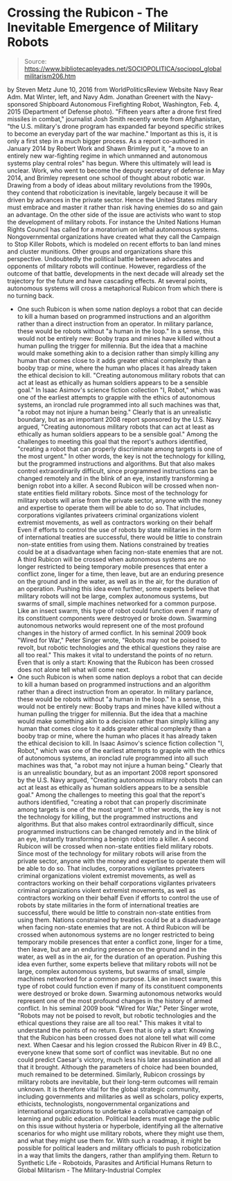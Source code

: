 # Crossing the Rubicon - The Inevitable Emergence of Military Robots

> Source: https://www.bibliotecapleyades.net/SOCIOPOLITICA/sociopol_globalmilitarism206.htm

by Steven Metz June 10, 2016
from WorldPoliticsReview Website
Navy Rear Adm. Mat Winter, left, and Navy Adm. Jonathan Greenert
with the Navy-sponsored Shipboard Autonomous Firefighting Robot,
Washington, Feb. 4, 2015
(Department of Defense photo).
"Fifteen years after a drone first fired missiles in combat," journalist Josh Smith recently wrote from Afghanistan, "the U.S. military's drone program has expanded far beyond specific strikes to become an everyday part of the war machine."
Important as this is, it is only a first step in a much bigger process.
As a report co-authored in January 2014 by Robert Work and Shawn Brimley put it,
"a move to an entirely new war-fighting regime in which unmanned and autonomous systems play central roles" has begun.
Where this ultimately will lead is unclear. Work, who went to become the deputy secretary of defense in May 2014, and Brimley represent one school of thought about robotic war. Drawing from a body of ideas about military revolutions from the 1990s, they contend that roboticization is inevitable, largely because it will be driven by advances in the private sector.
Hence the United States military must embrace and master it rather than risk having enemies do so and gain an advantage. On the other side of the issue are activists who want to stop the development of military robots. For instance the United Nations Human Rights Council has called for a moratorium on lethal autonomous systems.
Nongovernmental organizations have created what they call the Campaign to Stop Killer Robots, which is modeled on recent efforts to ban land mines and cluster munitions.
Other groups and organizations share this perspective. Undoubtedly the political battle between advocates and opponents of military robots will continue. However, regardless of the outcome of that battle, developments in the next decade will already set the trajectory for the future and have cascading effects.
At several points, autonomous systems will cross a metaphorical Rubicon from which there is no turning back.
- One such Rubicon is when some nation deploys a robot that can decide to kill a human based on programmed instructions and an algorithm rather than a direct instruction from an operator. In military parlance, these would be robots without "a human in the loop." In a sense, this would not be entirely new: Booby traps and mines have killed without a human pulling the trigger for millennia. But the idea that a machine would make something akin to a decision rather than simply killing any human that comes close to it adds greater ethical complexity than a booby trap or mine, where the human who places it has already taken the ethical decision to kill. "Creating autonomous military robots that can act at least as ethically as human soldiers appears to be a sensible goal." In Isaac Asimov's science fiction collection "I, Robot," which was one of the earliest attempts to grapple with the ethics of autonomous systems, an ironclad rule programmed into all such machines was that, "a robot may not injure a human being." Clearly that is an unrealistic boundary, but as an important 2008 report sponsored by the U.S. Navy argued, "Creating autonomous military robots that can act at least as ethically as human soldiers appears to be a sensible goal." Among the challenges to meeting this goal that the report's authors identified, "creating a robot that can properly discriminate among targets is one of the most urgent." In other words, the key is not the technology for killing, but the programmed instructions and algorithms. But that also makes control extraordinarily difficult, since programmed instructions can be changed remotely and in the blink of an eye, instantly transforming a benign robot into a killer. A second Rubicon will be crossed when non-state entities field military robots. Since most of the technology for military robots will arise from the private sector, anyone with the money and expertise to operate them will be able to do so. That includes, corporations vigilantes privateers criminal organizations violent extremist movements, as well as contractors working on their behalf Even if efforts to control the use of robots by state militaries in the form of international treaties are successful, there would be little to constrain non-state entities from using them. Nations constrained by treaties could be at a disadvantage when facing non-state enemies that are not. A third Rubicon will be crossed when autonomous systems are no longer restricted to being temporary mobile presences that enter a conflict zone, linger for a time, then leave, but are an enduring presence on the ground and in the water, as well as in the air, for the duration of an operation. Pushing this idea even further, some experts believe that military robots will not be large, complex autonomous systems, but swarms of small, simple machines networked for a common purpose. Like an insect swarm, this type of robot could function even if many of its constituent components were destroyed or broke down. Swarming autonomous networks would represent one of the most profound changes in the history of armed conflict. In his seminal 2009 book "Wired for War," Peter Singer wrote, "Robots may not be poised to revolt, but robotic technologies and the ethical questions they raise are all too real." This makes it vital to understand the points of no return. Even that is only a start: Knowing that the Rubicon has been crossed does not alone tell what will come next.
- One such Rubicon is when some nation deploys a robot that can decide to kill a human based on programmed instructions and an algorithm rather than a direct instruction from an operator.
In military parlance, these would be robots without "a human in the loop." In a sense, this would not be entirely new:
Booby traps and mines have killed without a human pulling the trigger for millennia.
But the idea that a machine would make something akin to a decision rather than simply killing any human that comes close to it adds greater ethical complexity than a booby trap or mine, where the human who places it has already taken the ethical decision to kill.
In Isaac Asimov's science fiction collection "I, Robot," which was one of the earliest attempts to grapple with the ethics of autonomous systems, an ironclad rule programmed into all such machines was that,
"a robot may not injure a human being."
Clearly that is an unrealistic boundary, but as an important 2008 report sponsored by the U.S. Navy argued,
"Creating autonomous military robots that can act at least as ethically as human soldiers appears to be a sensible goal."
Among the challenges to meeting this goal that the report's authors identified,
"creating a robot that can properly discriminate among targets is one of the most urgent."
In other words, the key is not the technology for killing, but the programmed instructions and algorithms.
But that also makes control extraordinarily difficult, since programmed instructions can be changed remotely and in the blink of an eye, instantly transforming a benign robot into a killer.
A second Rubicon will be crossed when non-state entities field military robots.
Since most of the technology for military robots will arise from the private sector, anyone with the money and expertise to operate them will be able to do so.
That includes,
corporations vigilantes privateers criminal organizations violent extremist movements, as well as contractors working on their behalf
corporations
vigilantes
privateers
criminal organizations
violent extremist movements, as well as contractors working on their behalf
Even if efforts to control the use of robots by state militaries in the form of international treaties are successful, there would be little to constrain non-state entities from using them.
Nations constrained by treaties could be at a disadvantage when facing non-state enemies that are not.
A third Rubicon will be crossed when autonomous systems are no longer restricted to being temporary mobile presences that enter a conflict zone, linger for a time, then leave, but are an enduring presence on the ground and in the water, as well as in the air, for the duration of an operation.
Pushing this idea even further, some experts believe that military robots will not be large, complex autonomous systems, but swarms of small, simple machines networked for a common purpose. Like an insect swarm, this type of robot could function even if many of its constituent components were destroyed or broke down.
Swarming autonomous networks would represent one of the most profound changes in the history of armed conflict.
In his seminal 2009 book "Wired for War," Peter Singer wrote,
"Robots may not be poised to revolt, but robotic technologies and the ethical questions they raise are all too real."
This makes it vital to understand the points of no return.
Even that is only a start:
Knowing that the Rubicon has been crossed does not alone tell what will come next.
When Caesar and his legion crossed the Rubicon River in 49 B.C., everyone knew that some sort of conflict was inevitable.
But no one could predict Caesar's victory, much less his later assassination and all that it brought. Although the parameters of choice had been bounded, much remained to be determined. Similarly, Rubicon crossings by military robots are inevitable, but their long-term outcomes will remain unknown.
It is therefore vital for the global strategic community, including governments and militaries as well as scholars, policy experts, ethicists, technologists, nongovernmental organizations and international organizations to undertake a collaborative campaign of learning and public education.
Political leaders must engage the public on this issue without hysteria or hyperbole, identifying all the alternative scenarios for who might use military robots, where they might use them, and what they might use them for.
With such a roadmap, it might be possible for political leaders and military officials to push roboticization in a way that limits the dangers, rather than amplifying them.
Return to Synthetic Life - Robotoids, Parasites and Artificial Humans
Return to Global Militarism - The Military-Industrial Complex
